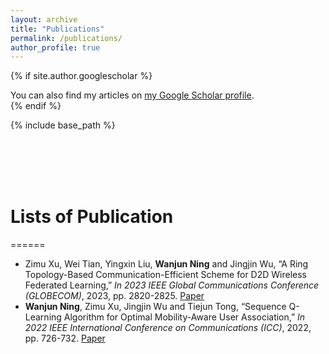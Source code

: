 ```yaml
---
layout: archive
title: "Publications"
permalink: /publications/
author_profile: true
---
```


{% if site.author.googlescholar %}
  <div class="wordwrap">You can also find my articles on <a href="{{site.author.googlescholar}}">my Google Scholar profile</a>.</div>
{% endif %}

{% include base_path %}

<br>
<br>
<br>
<br>

# Lists of Publication
======
* Zimu Xu, Wei Tian, Yingxin Liu, **Wanjun Ning** and Jingjin Wu, “A Ring Topology-Based Communication-Efficient Scheme for D2D Wireless Federated Learning,” *In 2023 IEEE Global Communications Conference (GLOBECOM)*, 2023, pp. 2820-2825. [Paper](https://ieeexplore.ieee.org/abstract/document/10437407)
* **Wanjun Ning**, Zimu Xu, Jingjin Wu and Tiejun Tong, “Sequence Q-Learning Algorithm for Optimal Mobility-Aware User Association,” *In 2022 IEEE International Conference on Communications (ICC)*, 2022, pp. 726-732. [Paper](https://ieeexplore.ieee.org/abstract/document/9838645)

